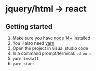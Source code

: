 # jquery/html -> react

## Getting started

1. Make sure you have [node 14+](https://nodejs.org) installed
2. You'll also need [yarn](https://yarnpkg.com/latest.msi)
3. Open the project in visual studio code
4. In a command prompt/terminal: `cd ours`
5. `yarn install`
6. `yarn start`